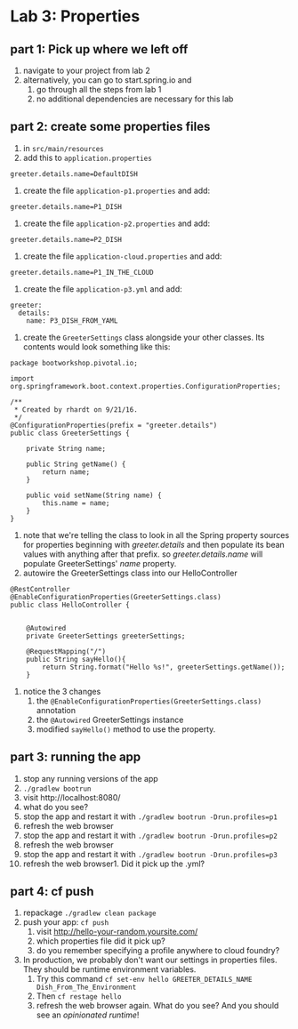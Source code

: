 # Lab 3: Properties

## part 1: Pick up where we left off
1. navigate to your project from lab 2
1. alternatively, you can go to start.spring.io and
    1. go through all the steps from lab 1
    1. no additional dependencies are necessary for this lab


## part 2: create some properties files
1. in `src/main/resources`
1. add this to `application.properties`

```
greeter.details.name=DefaultDISH
```
1. create the file `application-p1.properties` and add:

```
greeter.details.name=P1_DISH
```
1. create the file `application-p2.properties` and add:

```
greeter.details.name=P2_DISH
```
1. create the file `application-cloud.properties` and add:

```
greeter.details.name=P1_IN_THE_CLOUD
```
1. create the file `application-p3.yml` and add:

```
greeter:
  details:
    name: P3_DISH_FROM_YAML
```
1. create the `GreeterSettings` class alongside your other classes.  Its contents would look something like this:

```
package bootworkshop.pivotal.io;

import org.springframework.boot.context.properties.ConfigurationProperties;

/**
 * Created by rhardt on 9/21/16.
 */
@ConfigurationProperties(prefix = "greeter.details")
public class GreeterSettings {

    private String name;

    public String getName() {
        return name;
    }

    public void setName(String name) {
        this.name = name;
    }
}
```
1. note that we're telling the class to look in all the Spring property sources for properties beginning with _greeter.details_ and then populate its bean values with anything after that prefix.
so _greeter.details.name_ will populate GreeterSettings' _name_ property.
1. autowire the GreeterSettings class into our HelloController

```
@RestController
@EnableConfigurationProperties(GreeterSettings.class)
public class HelloController {


    @Autowired
    private GreeterSettings greeterSettings;

    @RequestMapping("/")
    public String sayHello(){
        return String.format("Hello %s!", greeterSettings.getName());
    }
```
1. notice the 3 changes
    1. the `@EnableConfigurationProperties(GreeterSettings.class)` annotation
    1. the `@Autowired` GreeterSettings instance
    1. modified `sayHello()` method to use the property.

## part 3: running the app
1. stop any running versions of the app
1. `./gradlew bootrun`
1. visit http://localhost:8080/
1. what do you see?
1. stop the app and restart it with `./gradlew bootrun -Drun.profiles=p1`
1. refresh the web browser
1. stop the app and restart it with `./gradlew bootrun -Drun.profiles=p2`
1. refresh the web browser
1. stop the app and restart it with `./gradlew bootrun -Drun.profiles=p3`
1. refresh the web browser1.  Did it pick up the .yml?

## part 4:  cf push

1. repackage `./gradlew clean package`
1. push your app:  `cf push`
    1. visit http://hello-your-random.yoursite.com/
    1. which properties file did it pick up?
    1. do you remember specifying a profile anywhere to cloud foundry?
1. In production, we probably don't want our settings in properties files.  They should be runtime environment variables.
    1. Try this command `cf set-env hello GREETER_DETAILS_NAME Dish_From_The_Environment`
    1. Then `cf restage hello`
    1. refresh the web browser again.  What do you see?  And you should see an *opinionated runtime*!






